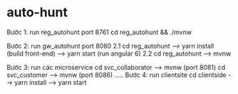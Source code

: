 # auto-hunt

Bước 1: run reg_autohunt port 8761
	cd reg_autohunt && ./mvnw
	
Bước 2: run gw_autohunt port 8080
	2.1 cd reg_autohunt --> yarn install (build front-end) --> yarn start (run angular 6)
	2.2 cd reg_autohunt --> mvnw 
	
Bước 3: run các microservice
	cd svc_collaborator --> mvnw (port 8081)
	cd svc_customer --> mvnw (port 8086)
	.....
Bước 4: run clientsite
	cd clientside --> yarn install --> yarn start

	
	

